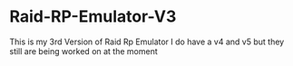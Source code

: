 # Raid-RP-Emulator-V3
This is my 3rd Version of Raid Rp Emulator I do have a v4 and v5 but they still are being worked on at the moment
